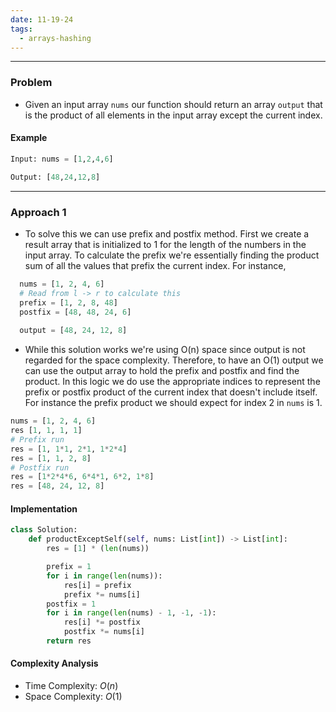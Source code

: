 ```yaml
---
date: 11-19-24
tags:
  - arrays-hashing
---
```

---
### Problem

- Given an input array `nums` our function should return an array `output` that is the product of all elements in the input array except the current index.

#### Example

```python
Input: nums = [1,2,4,6]

Output: [48,24,12,8]
```

---
### Approach 1

- To solve this we can use prefix and postfix method. First we create a result array that is initialized to 1 for the length of the numbers in the input array. To calculate the prefix we're essentially finding the product sum of all the values that prefix the current index. For instance,
  
```python
  nums = [1, 2, 4, 6]
  # Read from l -> r to calculate this
  prefix = [1, 2, 8, 48]
  postfix = [48, 48, 24, 6]
  
  output = [48, 24, 12, 8]
```
  
- While this solution works we're using O(n) space since output is not regarded for the space complexity.  Therefore, to have an O(1) output we can use the output array to hold the prefix and postfix and find the product. In this logic we do use the appropriate indices to represent the prefix or postfix product of the current index that doesn't include itself. For instance the prefix product we should expect for index 2 in `nums` is 1.
  
```python
nums = [1, 2, 4, 6]
res [1, 1, 1, 1]
# Prefix run
res = [1, 1*1, 2*1, 1*2*4]
res = [1, 1, 2, 8]
# Postfix run
res = [1*2*4*6, 6*4*1, 6*2, 1*8]
res = [48, 24, 12, 8]
```

#### Implementation

```python
class Solution:
    def productExceptSelf(self, nums: List[int]) -> List[int]:
        res = [1] * (len(nums))

        prefix = 1
        for i in range(len(nums)):
            res[i] = prefix
            prefix *= nums[i]
        postfix = 1
        for i in range(len(nums) - 1, -1, -1):
            res[i] *= postfix
            postfix *= nums[i]
        return res
```

#### Complexity Analysis

- Time Complexity: $O(n)$
- Space Complexity: $O(1)$
